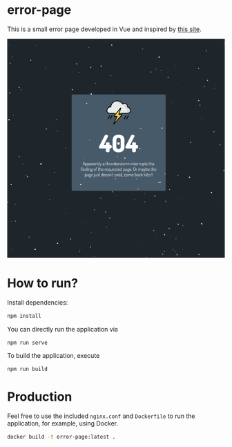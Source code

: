 # error-page
This is a small error page developed in Vue and inspired by [this site](https://codepen.io/hellochad/pen/weMpgE).

![](images/example.png)

# How to run?

Install dependencies:

```bash
npm install
```

You can directly run the application via

```bash
npm run serve
```

To build the application, execute

```bash
npm run build
```

# Production

Feel free to use the included ```nginx.conf``` and ```Dockerfile``` to run the application, for example, using Docker.

```bash
docker build -t error-page:latest .
```